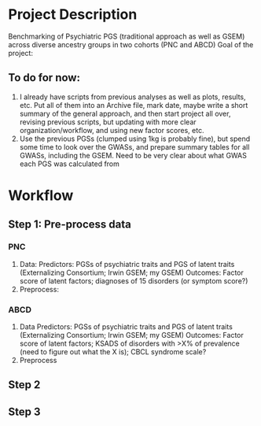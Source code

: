 # Project Description
Benchmarking of Psychiatric PGS (traditional approach as well as GSEM) across diverse ancestry groups in two cohorts (PNC and ABCD)
Goal of the project: 
## To do for now: 
1. I already have scripts from previous analyses as well as plots, results, etc. Put all of them into an Archive file, mark date, maybe write a short summary of the general approach, and then start project all over, revising previous scripts, but updating with more clear organization/workflow, and using new factor scores, etc. 
2. Use the previous PGSs (clumped using 1kg is probably fine), but spend some time to look over the GWASs, and prepare summary tables for all GWASs, including the GSEM. Need to be very clear about what GWAS each PGS was calculated from 

# Workflow
## Step 1: Pre-process data
### PNC 
1. Data: 
  Predictors: PGSs of psychiatric traits and PGS of latent traits (Externalizing Consortium; Irwin GSEM; my GSEM)
  Outcomes: Factor score of latent factors; diagnoses of 15 disorders (or symptom score?)
2. Preprocess: 

### ABCD
1. Data
  Predictors: PGSs of psychiatric traits and PGS of latent traits (Externalizing Consortium; Irwin GSEM; my GSEM)
  Outcomes: Factor score of latent factors; KSADS of disorders with >X% of prevalence (need to figure out what the X is); CBCL syndrome scale?
2. Preprocess
## Step 2

## Step 3